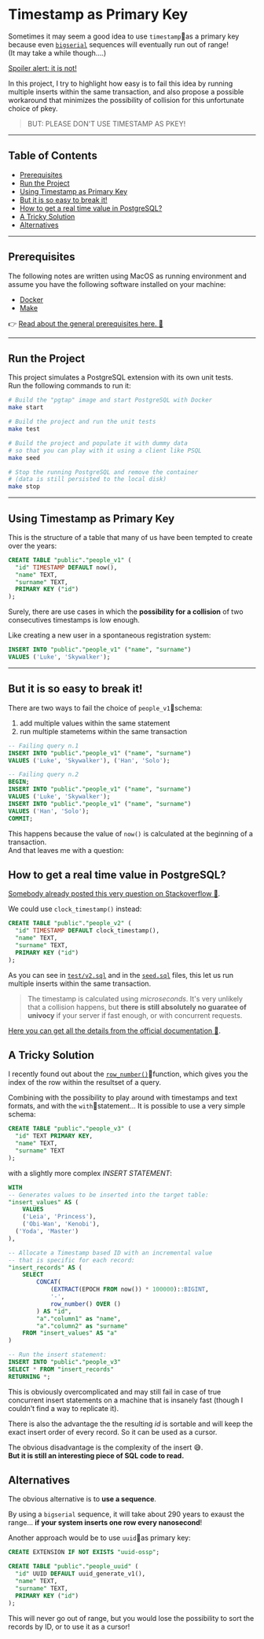 # Timestamp as Primary Key

Sometimes it may seem a good idea to use `timestamp`as a primary key because even [`bigserial`](https://www.postgresql.org/docs/current/datatype-numeric.html) sequences will eventually run out of range!  
(It may take a while though....)


[Spoiler alert: it is not!](https://dba.stackexchange.com/questions/214110/can-current-timestamp-be-used-as-a-primary-key)

In this project, I try to highlight how easy is to fail this idea by running multiple inserts within the same transaction, and also propose a possible workaround that minimizes the possibility of collision for this unfortunate choice of pkey.

> BUT: PLEASE DON'T USE TIMESTAMP AS PKEY!

---

## Table of Contents

- [Prerequisites](#prerequisites)
- [Run the Project](#run-the-project)
- [Using Timestamp as Primary Key](#using-timestamp-as-primary-key)
- [But it is so easy to break it!](#but-it-is-so-easy-to-break-it)
- [How to get a real time value in PostgreSQL?](#how-to-get-a-real-time-value-in-postgresql)
- [A Tricky Solution](#a-tricky-solution)
- [Alternatives](#alternatives)

---

## Prerequisites

The following notes are written using MacOS as running environment and assume you have the following software installed on your machine:

- [Docker][docker]
- [Make][make]

👉 [Read about the general prerequisites here. 🔗](../../README.md#prerequisites-for-running-the-examples)

---

## Run the Project

This project simulates a PostgreSQL extension with its own unit tests.  
Run the following commands to run it:

```bash
# Build the "pgtap" image and start PostgreSQL with Docker
make start

# Build the project and run the unit tests
make test

# Build the project and populate it with dummy data
# so that you can play with it using a client like PSQL
make seed

# Stop the running PostgreSQL and remove the container
# (data is still persisted to the local disk)
make stop
```

---

## Using Timestamp as Primary Key

This is the structure of a table that many of us have been tempted to create over the years:

```sql
CREATE TABLE "public"."people_v1" (
  "id" TIMESTAMP DEFAULT now(),
  "name" TEXT,
  "surname" TEXT,
  PRIMARY KEY ("id")
);
```

Surely, there are use cases in which the **possibility for a collision** of two consecutives timestamps is low enough.

Like creating a new user in a spontaneous registration system:

```sql
INSERT INTO "public"."people_v1" ("name", "surname")
VALUES ('Luke', 'Skywalker');
```

---

## But it is so easy to break it!

There are two ways to fail the choice of `people_v1`schema:

1. add multiple values within the same statement
2. run multiple stametems within the same transaction

```sql
-- Failing query n.1
INSERT INTO "public"."people_v1" ("name", "surname")
VALUES ('Luke', 'Skywalker'), ('Han', 'Solo');

-- Failing query n.2
BEGIN;
INSERT INTO "public"."people_v1" ("name", "surname")
VALUES ('Luke', 'Skywalker');
INSERT INTO "public"."people_v1" ("name", "surname")
VALUES ('Han', 'Solo');
COMMIT;
```

This happens because the value of `now()` is calculated at the beginning of a transaction.  
And that leaves me with a question:

## How to get a real time value in PostgreSQL?

[Somebody already posted this very question on Stackoverflow 🔗](https://stackoverflow.com/questions/3363376/how-to-get-a-real-time-within-postgresql-transaction).

We could use `clock_timestamp()` instead:

```sql
CREATE TABLE "public"."people_v2" (
  "id" TIMESTAMP DEFAULT clock_timestamp(),
  "name" TEXT,
  "surname" TEXT,
  PRIMARY KEY ("id")
);
```

As you can see in [`test/v2.sql`](./tests/v2.sql) and in the [`seed.sql`](./seed.sql) files, this let us run multiple inserts within the same transaction.

> The timestamp is calculated using _microseconds_. It's very unlikely that a collision happens, but **there is still absolutely no guaratee of univocy** if your server if fast enough, or with concurrent requests.

[Here you can get all the details from the official documentation 🔗](https://www.postgresql.org/docs/current/functions-datetime.html).

## A Tricky Solution

I recently found out about the [`row_number()`](https://www.postgresqltutorial.com/postgresql-row_number)function, which gives you the index of the row within the resultset of a query.

Combining with the possibility to play around with timestamps and text formats, and with the `with`statement... It is possible to use a very simple schema:

```sql
CREATE TABLE "public"."people_v3" (
  "id" TEXT PRIMARY KEY,
  "name" TEXT,
  "surname" TEXT
);
```

with a slightly more complex _INSERT STATEMENT_:

```sql
WITH
-- Generates values to be inserted into the target table:
"insert_values" AS (
	VALUES
	('Leia', 'Princess'), 
	('Obi-Wan', 'Kenobi'),
  ('Yoda', 'Master')
),

-- Allocate a Timestamp based ID with an incremental value
-- that is specific for each record:
"insert_records" AS (
	SELECT 
		CONCAT(
			(EXTRACT(EPOCH FROM now()) * 100000)::BIGINT,
			'-',
			row_number() OVER ()
		) AS "id",
		"a"."column1" as "name",
		"a"."column2" as "surname"
	FROM "insert_values" AS "a"
)

-- Run the insert statement:
INSERT INTO "public"."people_v3" 
SELECT * FROM "insert_records"
RETURNING *;
```

This is obviously overcomplicated and may still fail in case of true concurrent insert statements on a machine that is insanely fast (though I couldn't find a way to replicate it).

There is also the advantage the the resulting _id_ is sortable and will keep the exact insert order of every record. So it can be used as a cursor.

The obvious disadvantage is the complexity of the insert 😅.  
**But it is still an interesting piece of SQL code to read.**

## Alternatives

The obvious alternative is to **use a sequence**.

By using a `bigserial` sequence, it will take about 290 years to exaust the range... **if your system inserts one row every nanosecond**!

Another approach would be to use `uuid`as primary key:

```sql
CREATE EXTENSION IF NOT EXISTS "uuid-ossp";

CREATE TABLE "public"."people_uuid" (
  "id" UUID DEFAULT uuid_generate_v1(),
  "name" TEXT,
  "surname" TEXT,
  PRIMARY KEY ("id")
);
```

This will never go out of range, but you would lose the possibility to sort the records by ID, or to use it as a cursor!




[postgres]: https://www.postgresql.org/
[docker]: https://www.docker.com/
[make]: https://www.gnu.org/software/make/manual/make.html
